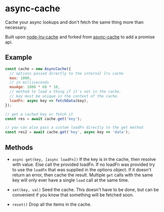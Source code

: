 # async-cache

Cache your async lookups and don't fetch the same thing more than
necessary.

Built upon [node-lru-cache](https://github.com/isaacs/node-lru-cache) and forked from [async-cache](https://github.com/isaacs/async-cache) to add a promise api.
## Example

```javascript
const cache = new AsyncCache({
  // options passed directly to the internal lru cache
  max: 1000,
  // in milliseconds
  maxAge: 1000 * 60 * 10,
  // method to load a thing if it's not in the cache.
  // key must be unique in the context of the cache.
  loadFn: async key => fetchData(key),
});

// get a cached key or fetch it
const res = await cache.get('key');

// you can also pass a custom loadFn directly to the get method
const res2 = await cache.get('key', async key => 'data');
```

## Methods

* `async get(key, [async loadFn])` If the key is in the cache, then resolve with value.
  Else call the provided loadFn.
  If no loadFn was provided try to use the `loadFn` that was supplied in the options object. 
  If it doesn't return an error, then
  cache the result.  Multiple `get` calls with the same key will only
  ever have a single `load` call at the same time.

* `set(key, val)` Seed the cache.  This doesn't have to be done, but
  can be convenient if you know that something will be fetched soon.

* `reset()` Drop all the items in the cache.
